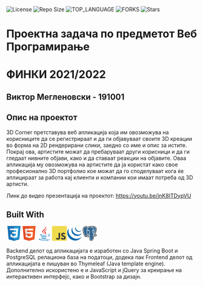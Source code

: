 ![License](https://img.shields.io/github/license/viktor-meglenovski/3D-Corner.svg?style=for-the-badge) ![Repo Size](https://img.shields.io/github/languages/code-size/viktor-meglenovski/3D-Corner.svg?style=for-the-badge) ![TOP_LANGUAGE](https://img.shields.io/github/languages/top/viktor-meglenovski/3D-Corner.svg?style=for-the-badge) ![FORKS](https://img.shields.io/github/forks/viktor-meglenovski/3D-Corner.svg?style=for-the-badge&social) ![Stars](https://img.shields.io/github/stars/viktor-meglenovski/3D-Corner.svg?style=for-the-badge)
    
# Проектна задача по предметот Веб Програмирање
# ФИНКИ 2021/2022
## Виктор Мегленовски - 191001

## Опис на проектот

3D Corner претставува веб апликација која им овозможува на корисниците да се регистрираат и да ги објавуваат своите 3D креации во форма на 2D рендерирани слики, заедно со име и опис за истите. Покрај ова, артистите можат да пребаруваат други корисници и да ги гледаат нивните објави, како и да ставаат реакции на објавите. Оваа апликација му овозможува на артистите да ја користат како свое професионално 3D портфолио кое можат да го споделуваат кога ќе аплицираат за работа кај клиенти и компании кои имаат потреба од 3D артисти.

Линк до видео презентација на проектот: https://youtu.be/jnK8ITDypVU

## Built With

<a href="https://developer.mozilla.org/en-US/docs/Web/CSS"><img src="https://raw.githubusercontent.com/devicons/devicon/master/icons/css3/css3-original.svg" height="40px" width="40px" /></a><a href="https://developer.mozilla.org/en-US/docs/Web/HTML"><img src="https://raw.githubusercontent.com/devicons/devicon/master/icons/html5/html5-original.svg" height="40px" width="40px" /></a><a href="https://docs.oracle.com/javase/tutorial/index.html"><img src="https://raw.githubusercontent.com/devicons/devicon/master/icons/java/java-original.svg" height="40px" width="40px" /></a><a href="https://developer.mozilla.org/en-US/docs/Web/JavaScript"><img src="https://raw.githubusercontent.com/devicons/devicon/master/icons/javascript/javascript-original.svg" height="40px" width="40px" /></a><a href="https://jquery.com/"><img src="https://raw.githubusercontent.com/devicons/devicon/master/icons/jquery/jquery-original.svg" height="40px" width="40px" /></a><a href="https://www.postgresql.org/"><img src="https://raw.githubusercontent.com/devicons/devicon/master/icons/postgresql/postgresql-original.svg" height="40px" width="40px" /></a>

Backend делот од апликацијата е изработен со Java Spring Boot и PostgreSQL релациона база на податоци, додека пак Frontend делот од апликацијата е пишуван во Thymeleaf (Java template engine). Дополнително искористено е и JavaScript и jQuery за креирање на интерактивен интерфејс, како и Bootstrap за дизајн.  
